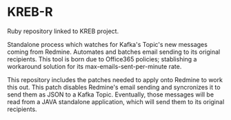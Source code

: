 # KREB-R
Ruby repository linked to KREB project.

Standalone process which watches for Kafka's Topic's new messages coming from Redmine. 
Automates and batches email sending to its original recipients. 
This tool is born due to Office365 policies; stablishing a workaround solution for its max-emails-sent-per-minute rate.

This repository includes the patches needed to apply onto Redmine to work this out.
This patch disables Redmine's email sending and syncronizes it to send them as JSON to a Kafka Topic. 
Eventually, those messages will be read from a JAVA standalone application, which will send them to its original recipients.
